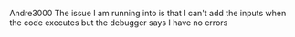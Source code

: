 Andre3000
The issue I am running into is that I can't add the inputs when the code executes but the debugger says I have no errors
